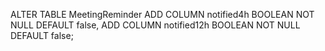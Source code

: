 ALTER TABLE MeetingReminder
ADD COLUMN notified4h BOOLEAN NOT NULL DEFAULT false,
ADD COLUMN notified12h BOOLEAN NOT NULL DEFAULT false;

